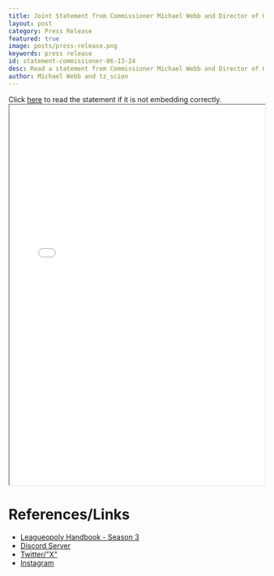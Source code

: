 ```yaml
---
title: Joint Statement from Commissioner Michael Webb and Director of Operations tz_scion Regarding Resignation and Conference Switching
layout: post
category: Press Release
featured: true
image: posts/press-release.png
keywords: press release
id: statement-commissioner-06-13-24
desc: Read a statement from Commissioner Michael Webb and Director of Operations tz_scion regarding a sudden resignation and conference switching.
author: Michael Webb and tz_scion
---
```


<div>
    Click <a href="/pdf/press-statement-jun-13-24.pdf">here</a> to read the statement if it is not embedding correctly.<br>
</div>

<iframe src="/pdf/press-statement-jun-13-24.pdf" height="750" type="application/pdf"></iframe>

<style>
    iframe {
        width: 100%;
    }
</style>

# References/Links
- [Leagueopoly Handbook - Season 3](https://docs.google.com/document/d/1h6nwYbirj8yTyfVAV8TvT2T5npH_tnN57QklsEMAqto/edit)
- [Discord Server](https://discord.gg/dxyWmev9k5)
- [Twitter/"X"](https://twitter.com/Leagueopoly)
- [Instagram](https://instagram.com/leagueopoly)